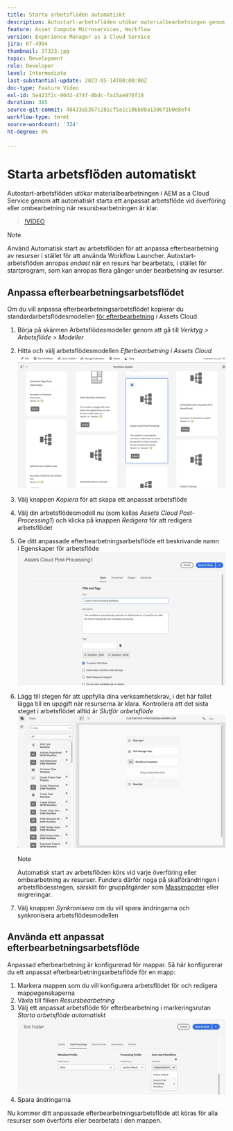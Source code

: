 ```yaml
---
title: Starta arbetsflöden automatiskt
description: Autostart-arbetsflöden utökar materialbearbetningen genom att automatiskt anropa ett anpassat arbetsflöde vid överföring eller ombearbetning.
feature: Asset Compute Microservices, Workflow
version: Experience Manager as a Cloud Service
jira: KT-4994
thumbnail: 37323.jpg
topic: Development
role: Developer
level: Intermediate
last-substantial-update: 2023-05-14T00:00:00Z
doc-type: Feature Video
exl-id: 5e423f2c-90d2-474f-8bdc-fa15ae976f18
duration: 385
source-git-commit: 48433a5367c281cf5a1c106b08a1306f1b0e8ef4
workflow-type: tm+mt
source-wordcount: '324'
ht-degree: 0%

---
```


# Starta arbetsflöden automatiskt

Autostart-arbetsflöden utökar materialbearbetningen i AEM as a Cloud Service genom att automatiskt starta ett anpassat arbetsflöde vid överföring eller ombearbetning när resursbearbetningen är klar.

>[!VIDEO](https://video.tv.adobe.com/v/37323?quality=12&learn=on)

>[!NOTE]
>
>Använd Automatisk start av arbetsflöden för att anpassa efterbearbetning av resurser i stället för att använda Workflow Launcher. Autostart-arbetsflöden anropas _endast_ när en resurs har bearbetats, i stället för startprogram, som kan anropas flera gånger under bearbetning av resurser.

## Anpassa efterbearbetningsarbetsflödet

Om du vill anpassa efterbearbetningsarbetsflödet kopierar du standardarbetsflödesmodellen [för efterbearbetning](../../foundation/workflow/use-the-workflow-editor.md) i Assets Cloud.

1. Börja på skärmen Arbetsflödesmodeller genom att gå till _Verktyg_ > _Arbetsflöde_ > _Modeller_
2. Hitta och välj arbetsflödesmodellen _Efterbearbetning i Assets Cloud_<br/>
   ![Välj arbetsflödesmodellen för efterbearbetning i Assets Cloud](assets/auto-start-workflow-select-workflow.png)
3. Välj knappen _Kopiera_ för att skapa ett anpassat arbetsflöde
4. Välj din arbetsflödesmodell nu (som kallas _Assets Cloud Post-Processing1_) och klicka på knappen _Redigera_ för att redigera arbetsflödet
5. Ge ditt anpassade efterbearbetningsarbetsflöde ett beskrivande namn <br/> i Egenskaper för arbetsflöde
   ![Byter namn](assets/auto-start-workflow-change-name.png)
6. Lägg till stegen för att uppfylla dina verksamhetskrav, i det här fallet lägga till en uppgift när resurserna är klara. Kontrollera att det sista steget i arbetsflödet alltid är _Slutför arbetsflöde_ <br/>
   ![Lägg till arbetsflödessteg](assets/auto-start-workflow-customize-steps.png)

   >[!NOTE]
   >
   >Automatisk start av arbetsflöden körs vid varje överföring eller ombearbetning av resurser. Fundera därför noga på skalförändringen i arbetsflödesstegen, särskilt för gruppåtgärder som [Massimporter](../../cloud-service/migration/bulk-import.md) eller migreringar.

7. Välj knappen _Synkronisera_ om du vill spara ändringarna och synkronisera arbetsflödesmodellen

## Använda ett anpassat efterbearbetningsarbetsflöde

Anpassad efterbearbetning är konfigurerad för mappar. Så här konfigurerar du ett anpassat efterbearbetningsarbetsflöde för en mapp:

1. Markera mappen som du vill konfigurera arbetsflödet för och redigera mappegenskaperna
2. Växla till fliken _Resursbearbetning_
3. Välj ett anpassat arbetsflöde för efterbearbetning i markeringsrutan _Starta arbetsflöde automatiskt_<br/>
   ![Ange efterbearbetningsarbetsflöde](assets/auto-start-workflow-set-workflow.png)
4. Spara ändringarna

Nu kommer ditt anpassade efterbearbetningsarbetsflöde att köras för alla resurser som överförts eller bearbetats i den mappen.
